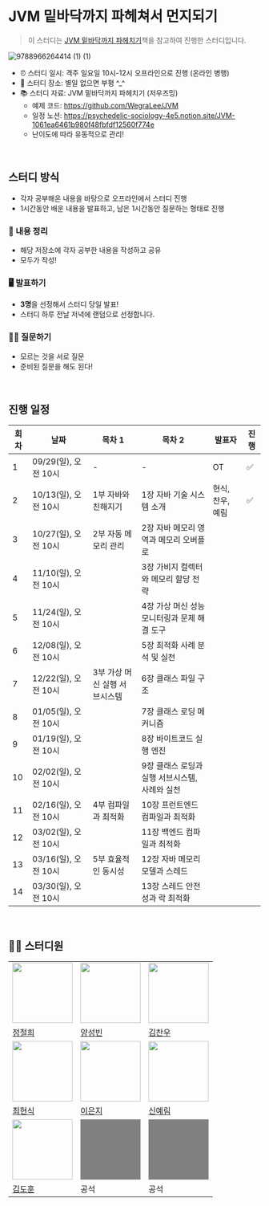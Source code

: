 # JVM 밑바닥까지 파헤쳐서 먼지되기

> 이 스터디는 [JVM 밑바닥까지 파헤치기](https://ebook.insightbook.co.kr/book/164)책을 참고하여 진행한 스터디입니다.

![9788966264414 (1) (1)](https://github.com/user-attachments/assets/88f6c619-e093-442f-b471-24b1dbbdbbd7)

- ⏰ 스터디 일시: 격주 일요일 10시-12시 오프라인으로 진행 (온라인 병행)
- 🏫 스터디 장소: 별일 없으면 부평 ^_^
- 📚 스터디 자료: JVM 밑바닥까지 파헤치기 (저우즈밍)
  - 예제 코드: https://github.com/WegraLee/JVM
  - 일정 노션: https://psychedelic-sociology-4e5.notion.site/JVM-1061ea6461b980f48fbfdf12560f774e
  - 난이도에 따라 유동적으로 관리!

<br/>

## 스터디 방식
- 각자 공부해온 내용을 바탕으로 오프라인에서 스터디 진행
- 1시간동안 배운 내용을 발표하고, 남은 1시간동안 질문하는 형태로 진행

### 📝 내용 정리
- 해당 저장소에 각자 공부한 내용을 작성하고 공유
- 모두가 작성! 

### 🖥️ 발표하기
- **3명**을 선정해서 스터디 당일 발표!
- 스터디 하루 전날 저녁에 랜덤으로 선정합니다.

### 🙋‍♂️ 질문하기
- 모르는 것을 서로 질문 
- 준비된 질문을 해도 된다!

<br/>

## 진행 일정

| 회차 | 날짜 | 목차 1 | 목차 2 | 발표자 | 진행 |
| --- | --- | --- | --- | --- | --- |
| 1 | 09/29(일), 오전 10시 | - | - | OT | :white_check_mark: |
| 2 | 10/13(일), 오전 10시 | 1부 자바와 친해지기 | 1장 자바 기술 시스템 소개 | 현식, 찬우, 예림 | :white_check_mark: |
| 3 | 10/27(일), 오전 10시 | 2부 자동 메모리 관리 | 2장 자바 메모리 영역과 메모리 오버플로 |  |  |
| 4 | 11/10(일), 오전 10시 |  | 3장 가비지 컬렉터와 메모리 할당 전략 |  |  |
| 5 | 11/24(일), 오전 10시 |  | 4장 가상 머신 성능 모니터링과 문제 해결 도구 |  |  |
| 6 | 12/08(일), 오전 10시 |  | 5장 최적화 사례 분석 및 실천 |  |  |
| 7 | 12/22(일), 오전 10시 | 3부 가상 머신 실행 서브시스템 | 6장 클래스 파일 구조 |  |  |
| 8 | 01/05(일), 오전 10시 |  | 7장 클래스 로딩 메커니즘 |  |  |
| 9 | 01/19(일), 오전 10시 |  | 8장 바이트코드 실행 엔진 |  |  |
| 10 | 02/02(일), 오전 10시 |  | 9장 클래스 로딩과 실행 서브시스템, 사례와 실천 |  |  |
| 11 | 02/16(일), 오전 10시 | 4부 컴파일과 최적화 | 10장 프런트엔드 컴파일과 최적화 |  |  |
| 12 | 03/02(일), 오전 10시 |  | 11장 백엔드 컴파일과 최적화 |  |  |
| 13 | 03/16(일), 오전 10시 | 5부 효율적인 동시성 | 12장 자바 메모리 모델과 스레드 |  |  |
| 14 | 03/30(일), 오전 10시 |  | 13장 스레드 안전성과 락 최적화 |  |  |

<br/>

## 🏃‍♂️ 스터디원

<table>
  <tr>
    <td>
      <img src="https://avatars.githubusercontent.com/u/96738163?v=4" width="120px" height="120px"/>
    </td>
    <td>
      <img src="https://avatars.githubusercontent.com/u/18282470?v=4" width="120px" height="120px"/>
    </td>
    <td>
      <img src="https://avatars.githubusercontent.com/u/114650607?v=4" width="120px" height="120px"/>
    </td>
  </tr>

  <tr>
    <td>
      <a href="https://github.com/lolmageap">
        정철희
      </a>
    </td>
    <td>
      <a href="https://github.com/SungbinYang">
        양성빈
      </a>
    </td>
    <td>
      <a href="https://github.com/chanwoo040531">
        김찬우
      </a>
    </td>
  </tr>
    <tr>  
    <td>
      <img src="https://avatars.githubusercontent.com/u/10378777?v=4" width="120px" height="120px"/>
    </td>
    <td>
      <img src="https://avatars.githubusercontent.com/u/54785194?v=4" width="120px" height="120px"/>
    </td>
     <td>
      <img src="https://avatars.githubusercontent.com/u/88075691?v=4" width="120px" height="120px"/>
    </td>
  </tr>
  <tr>
    <td>
      <a href="https://github.com/chhs2131">
        최현식
      </a>
    </td>
    <td>
      <a href="https://github.com/ieunji2">
        이은지
      </a>
    </td>
    <td>
      <a href="https://github.com/yelm-212">
        신예림
      </a>
    </td>
  </tr>
  <tr>
    <td>
      <img src="https://avatars.githubusercontent.com/u/37826908?v=4" width="120px" height="120px"/>
    </td>
    <td>
      <div style="background-color: grey; with: 120px; height: 120px;"></div>
    </td>
    <td>
      <div style="background-color: grey; with: 120px; height: 120px;"></div>
    </td>
  </tr>
  <tr>
    <td>
      <a href="https://github.com/shine-17">
        김도훈
      </a>
    </td>
    <td>
      <div>공석</div>
    </td>
    <td>
      <div>공석</div>
    </td>
  </tr>
  </table>
